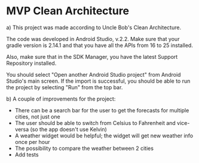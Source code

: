 MVP Clean Architecture
==

a) This project was made according to Uncle Bob's Clean Architecture.

The code was developed in Android Studio, v.2.2. Make sure that your gradle version is 2.14.1 and that you have all the APIs from 16 to 25 installed.

Also, make sure that in the SDK Manager, you have the latest Support Repository installed.

You should select "Open another Android Studio project" from Android Studio's main screen. If the import is successful, you should
be able to run the project by selecting "Run" from the top bar.

b) A couple of improvements for the project:

- There can be a search bar for the user to get the forecasts for multiple cities, not just one
- The user should be able to switch from Celsius to Fahrenheit and vice-versa (so the app doesn't use Kelvin)
- A weather widget would be helpful; the widget will get new weather info once per hour
- The possibility to compare the weather between 2 cities
- Add tests